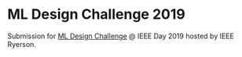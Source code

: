 # ML Design Challenge 2019

Submission for [ML Design Challenge](https://www.notion.so/ML-Design-Challenge-457a0e3f975342e3a328356acfa93e69#2548f60a602741c1a4d698ceabd902a4) @ IEEE Day 2019 hosted by IEEE Ryerson.

